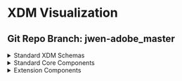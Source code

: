 # XDM Visualization
## Git Repo Branch: jwen-adobe_master
<details>
<summary>Standard XDM Schemas</summary>
<ul>
</ul>
</details>
<details>
<summary>Standard Core Components</summary>
<ul>
</ul>
</details>
<details>
<summary>Extension Components</summary>
<ul>
</ul>
</details>
